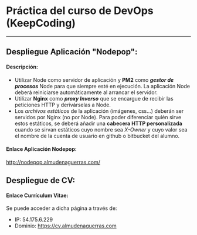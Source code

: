 # Práctica del curso de DevOps (KeepCoding)
___
## Despliegue Aplicación "Nodepop":

#### Descripción: 
* Utilizar Node como servidor de aplicación y **PM2** como ***gestor de procesos*** Node para que siempre esté en ejecución. La aplicación Node deberá reiniciarse automáticamente al arrancar el servidor.
* Utilizar **Nginx** como ***proxy Inverso*** que se encargue de recibir las peticiones HTTP y derivárselas a Node.
* Los *archivos estáticos* de la aplicación (imágenes, css...) deberán ser servidos por Nginx (no por Node). Para poder diferenciar quién sirve estos estáticos, se deberá añadir una **cabecera HTTP personalizada** cuando se sirvan estáticos cuyo nombre sea *X-Owner* y cuyo valor sea el nombre de la cuenta de usuario en github o bitbucket del alumno.

#### Enlace Aplicación Nodepop:
http://nodepop.almudenaguerras.com/

## Despliegue de CV:
#### Enlace Currículum Vitae:
Se puede acceder a dicha página a través de:

* IP: 54.175.6.229
* Dominio: https://cv.almudenaguerras.com